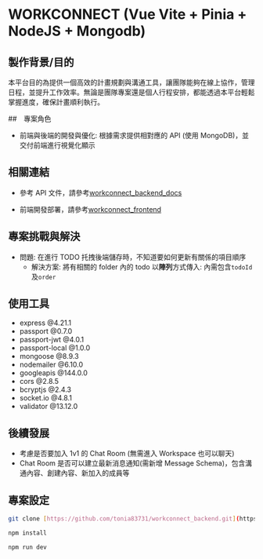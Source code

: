 # WORKCONNECT (Vue Vite + Pinia + NodeJS + Mongodb)

## 製作背景/目的

本平台目的為提供一個高效的計畫規劃與溝通工具，讓團隊能夠在線上協作，管理日程，並提升工作效率。無論是團隊專案還是個人行程安排，都能透過本平台輕鬆掌握進度，確保計畫順利執行。

##　專案角色

- 前端與後端的開發與優化: 根據需求提供相對應的 API (使用 MongoDB)，並交付前端進行視覺化顯示

## 相關連結

- 參考 API 文件，請參考[workconnect_backend_docs](https://github.com/tonia83731/workconnect_backend_docs)

- 前端開發部署，請參考[workconnect_frontend](https://github.com/tonia83731/workconnect_frontend)

## 專案挑戰與解決

- 問題: 在進行 TODO 托拽後端儲存時，不知道要如何更新有關係的項目順序
  - 解決方案: 將有相關的 folder 內的 todo 以**陣列**方式傳入: 內需包含`todoId`及`order`

## 使用工具

- express @4.21.1
- passport @0.7.0
- passport-jwt @4.0.1
- passport-local @1.0.0
- mongoose @8.9.3
- nodemailer @6.10.0
- googleapis @144.0.0
- cors @2.8.5
- bcryptjs @2.4.3
- socket.io @4.8.1
- validator @13.12.0

## 後續發展

- 考慮是否要加入 1v1 的 Chat Room (無需進入 Workspace 也可以聊天)
- Chat Room 是否可以建立最新消息通知(需新增 Message Schema)，包含溝通內容、創建內容、新加入的成員等

## 專案設定

```sh
git clone [https://github.com/tonia83731/workconnect_backend.git](https://github.com/tonia83731/workconnect_backend.git)
```

```sh
npm install
```

```sh
npm run dev
```
